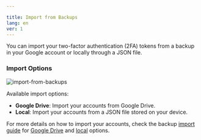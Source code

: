 ```yaml
---

title: Import from Backups
lang: en
ver: 1
---
```


You can import your two-factor authentication (2FA) tokens from a backup in your Google account or locally through a JSON file.

### Import Options

![import-from-backups](/img/docs/add-backups.webp)

Available import options:

- **Google Drive**: Import your accounts from Google Drive.
- **Local**: Import your accounts from a JSON file stored on your device.

<!-- See how to [Import or Export Backups](/docs/import-or-export-backups/backups/) for more details. -->

For more details on how to import your accounts, check the backup [import guide](/docs/import-or-export-backups/backups/) for [Google Drive](/docs/import-or-export-backups/google/) and [local](/docs/import-or-export-backups/local/) options.

